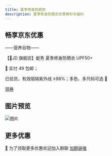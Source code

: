 ```yaml
---
title: 夏季修身防晒衣
description: 夏季修身防晒衣优惠券秒杀福利
---
```


## 畅享京东优惠

——营养谷物——

【🚚JD 旗舰店】蜓秀 夏季修身防晒衣 UPF50+

🔴 实付 49 包邮；

已验货，有效阻隔紫外线 ≥98%；多色、多尺码可选 🎀

[领券](https://u.jd.com/6u0HjDa)

## 图片预览

![图片](/images/fangshaifu.webp)

## 更多优惠

📣 为了领取更多优惠欢迎加入群聊
[加群链接](https://work.weixin.qq.com/gm/6c83ecabb445ff6f13b95498a91c03e1)
